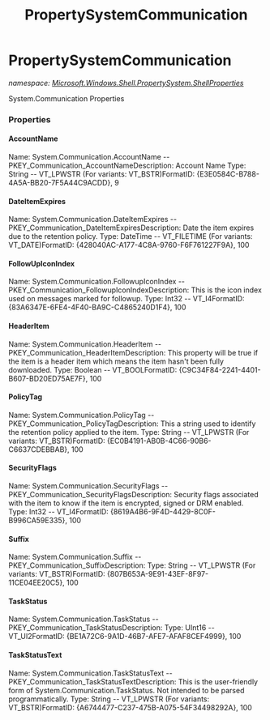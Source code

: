 ﻿---
title: PropertySystemCommunication
---

# PropertySystemCommunication
_namespace: [Microsoft.Windows.Shell.PropertySystem.ShellProperties](N-Microsoft.Windows.Shell.PropertySystem.ShellProperties.html)_

System.Communication Properties



### Properties

#### AccountName
Name: System.Communication.AccountName -- PKEY_Communication_AccountNameDescription: Account Name
Type: String -- VT_LPWSTR (For variants: VT_BSTR)FormatID: {E3E0584C-B788-4A5A-BB20-7F5A44C9ACDD}, 9
#### DateItemExpires
Name: System.Communication.DateItemExpires -- PKEY_Communication_DateItemExpiresDescription: Date the item expires due to the retention policy.
Type: DateTime -- VT_FILETIME (For variants: VT_DATE)FormatID: {428040AC-A177-4C8A-9760-F6F761227F9A}, 100
#### FollowUpIconIndex
Name: System.Communication.FollowupIconIndex -- PKEY_Communication_FollowupIconIndexDescription: This is the icon index used on messages marked for followup.
Type: Int32 -- VT_I4FormatID: {83A6347E-6FE4-4F40-BA9C-C4865240D1F4}, 100
#### HeaderItem
Name: System.Communication.HeaderItem -- PKEY_Communication_HeaderItemDescription: This property will be true if the item is a header item which means the item hasn't been fully downloaded.
Type: Boolean -- VT_BOOLFormatID: {C9C34F84-2241-4401-B607-BD20ED75AE7F}, 100
#### PolicyTag
Name: System.Communication.PolicyTag -- PKEY_Communication_PolicyTagDescription: This a string used to identify the retention policy applied to the item.
Type: String -- VT_LPWSTR (For variants: VT_BSTR)FormatID: {EC0B4191-AB0B-4C66-90B6-C6637CDEBBAB}, 100
#### SecurityFlags
Name: System.Communication.SecurityFlags -- PKEY_Communication_SecurityFlagsDescription: Security flags associated with the item to know if the item is encrypted, signed or DRM enabled.
Type: Int32 -- VT_I4FormatID: {8619A4B6-9F4D-4429-8C0F-B996CA59E335}, 100
#### Suffix
Name: System.Communication.Suffix -- PKEY_Communication_SuffixDescription: Type: String -- VT_LPWSTR (For variants: VT_BSTR)FormatID: {807B653A-9E91-43EF-8F97-11CE04EE20C5}, 100
#### TaskStatus
Name: System.Communication.TaskStatus -- PKEY_Communication_TaskStatusDescription: Type: UInt16 -- VT_UI2FormatID: {BE1A72C6-9A1D-46B7-AFE7-AFAF8CEF4999}, 100
#### TaskStatusText
Name: System.Communication.TaskStatusText -- PKEY_Communication_TaskStatusTextDescription: This is the user-friendly form of System.Communication.TaskStatus. Not intended to be parsed 
programmatically.
Type: String -- VT_LPWSTR (For variants: VT_BSTR)FormatID: {A6744477-C237-475B-A075-54F34498292A}, 100

